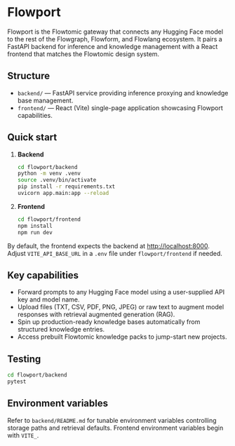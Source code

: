# Flowport

Flowport is the Flowtomic gateway that connects any Hugging Face model to the rest of the Flowgraph, Flowform, and Flowlang ecosystem. It pairs a FastAPI backend for inference and knowledge management with a React frontend that matches the Flowtomic design system.

## Structure

- `backend/` — FastAPI service providing inference proxying and knowledge base management.
- `frontend/` — React (Vite) single-page application showcasing Flowport capabilities.

## Quick start

1. **Backend**

   ```bash
   cd flowport/backend
   python -m venv .venv
   source .venv/bin/activate
   pip install -r requirements.txt
   uvicorn app.main:app --reload
   ```

2. **Frontend**

   ```bash
   cd flowport/frontend
   npm install
   npm run dev
   ```

By default, the frontend expects the backend at <http://localhost:8000>. Adjust `VITE_API_BASE_URL` in a `.env` file under `flowport/frontend` if needed.

## Key capabilities

- Forward prompts to any Hugging Face model using a user-supplied API key and model name.
- Upload files (TXT, CSV, PDF, PNG, JPEG) or raw text to augment model responses with retrieval augmented generation (RAG).
- Spin up production-ready knowledge bases automatically from structured knowledge entries.
- Access prebuilt Flowtomic knowledge packs to jump-start new projects.

## Testing

```bash
cd flowport/backend
pytest
```

## Environment variables

Refer to `backend/README.md` for tunable environment variables controlling storage paths and retrieval defaults. Frontend environment variables begin with `VITE_`.
